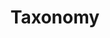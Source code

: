 ---
word: "true"

title: "Taxonomy"

categories: ['']

tags: ['Taxonomy']

arwords: 'التصنيف الهرمي'

arexps: []

enwords: ['Taxonomy']

enexps: []

arlexicons: 'ص'

enlexicons: 'T'

authors: ['Ruqayya Roshdy']

translators: ['']

citations: 'مقدمة في حوسبة اللغة العربية'

sources: 'مركز الملك عبدالله بن عبدالعزيز الدولي لخدمة اللغة العربية'

slug: ""
---